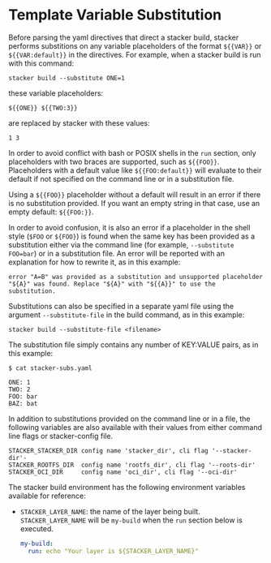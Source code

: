 # Template Variable Substitution

Before parsing the yaml directives that direct a stacker build, stacker performs substitions on any variable placeholders of the format `${{VAR}}` or `${{VAR:default}}` in the directives. For example, when a stacker build is run with this command:

`stacker build --substitute ONE=1`

these variable placeholders:

    ${{ONE}} ${{TWO:3}}

are replaced by stacker with these values:

    1 3

In order to avoid conflict with bash or POSIX shells in the `run` section, only placeholders with two braces are supported, such as `${{FOO}}`. Placeholders with a default value like `${{FOO:default}}` will evaluate to their default if not specified on the command line or in a substitution file.

Using a `${{FOO}}` placeholder without a default will result in an error if there is no substitution provided. If you want an empty string in that case, use an empty default: `${{FOO:}}`.

In order to avoid confusion, it is also an error if a placeholder in the shell style (`$FOO` or `${FOO}`) is found when the same key has been provided as a substitution either via the command line (for example, `--substitute FOO=bar`) or in a substitution file. An error will be reported with an explanation for how to rewrite it, as in this example:

    error "A=B" was provided as a substitution and unsupported placeholder "${A}" was found. Replace "${A}" with "${{A}}" to use the substitution.

Substitutions can also be specified in a separate yaml file using the argument `--substitute-file` in the build command, as in this example:

`stacker build --substitute-file <filename>`

The substitution file simply contains any number of KEY:VALUE pairs, as in this example:

    $ cat stacker-subs.yaml

    ONE: 1
    TWO: 2
    FOO: bar
    BAZ: bat

In addition to substitutions provided on the command line or in a file, the following variables are also available with their values from either command line flags or stacker-config file.

    STACKER_STACKER_DIR config name 'stacker_dir', cli flag '--stacker-dir'-
    STACKER_ROOTFS_DIR  config name 'rootfs_dir', cli flag '--roots-dir'
    STACKER_OCI_DIR     config name 'oci_dir', cli flag '--oci-dir'

The stacker build environment has the following environment variables available for reference:

  * `STACKER_LAYER_NAME`: the name of the layer being built.  `STACKER_LAYER_NAME` will be `my-build` when the `run` section below is executed.

      ```yaml
      my-build:
        run: echo "Your layer is ${STACKER_LAYER_NAME}"
      ```
